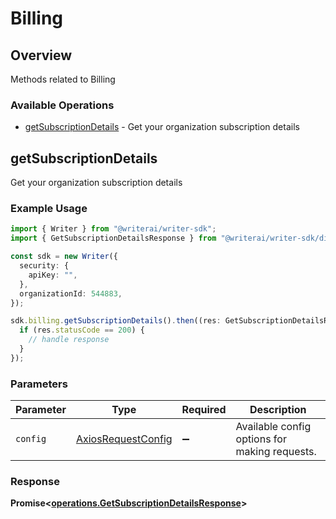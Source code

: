 # Billing

## Overview

Methods related to Billing

### Available Operations

* [getSubscriptionDetails](#getsubscriptiondetails) - Get your organization subscription details

## getSubscriptionDetails

Get your organization subscription details

### Example Usage

```typescript
import { Writer } from "@writerai/writer-sdk";
import { GetSubscriptionDetailsResponse } from "@writerai/writer-sdk/dist/sdk/models/operations";

const sdk = new Writer({
  security: {
    apiKey: "",
  },
  organizationId: 544883,
});

sdk.billing.getSubscriptionDetails().then((res: GetSubscriptionDetailsResponse) => {
  if (res.statusCode == 200) {
    // handle response
  }
});
```

### Parameters

| Parameter                                                    | Type                                                         | Required                                                     | Description                                                  |
| ------------------------------------------------------------ | ------------------------------------------------------------ | ------------------------------------------------------------ | ------------------------------------------------------------ |
| `config`                                                     | [AxiosRequestConfig](https://axios-http.com/docs/req_config) | :heavy_minus_sign:                                           | Available config options for making requests.                |


### Response

**Promise<[operations.GetSubscriptionDetailsResponse](../../models/operations/getsubscriptiondetailsresponse.md)>**

